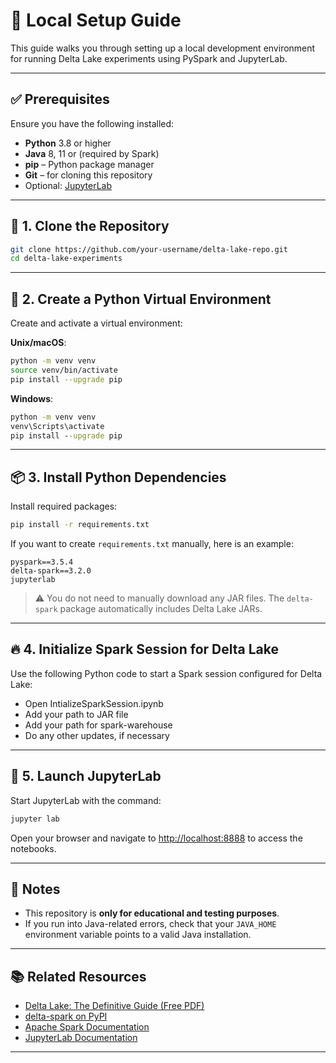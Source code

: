 
# 🔧 Local Setup Guide

This guide walks you through setting up a local development environment for running Delta Lake experiments using PySpark and JupyterLab.

---

## ✅ Prerequisites

Ensure you have the following installed:

- **Python** 3.8 or higher  
- **Java** 8, 11 or (required by Spark)  
- **pip** – Python package manager  
- **Git** – for cloning this repository  
- Optional: [JupyterLab][jupyterlab]

---

## 📁 1. Clone the Repository

```bash
git clone https://github.com/your-username/delta-lake-repo.git
cd delta-lake-experiments
```

---

## 🐍 2. Create a Python Virtual Environment

Create and activate a virtual environment:

**Unix/macOS**:

```bash
python -m venv venv
source venv/bin/activate
pip install --upgrade pip
```

**Windows**:

```cmd
python -m venv venv
venv\Scripts\activate
pip install --upgrade pip
```

---

## 📦 3. Install Python Dependencies

Install required packages:

```bash
pip install -r requirements.txt
```

If you want to create `requirements.txt` manually, here is an example:

```
pyspark==3.5.4
delta-spark==3.2.0
jupyterlab
```

> ⚠️ You do not need to manually download any JAR files. The `delta-spark` package automatically includes Delta Lake JARs.

---

## 🔥 4. Initialize Spark Session for Delta Lake

Use the following Python code to start a Spark session configured for Delta Lake:

- Open IntializeSparkSession.ipynb
- Add your path to JAR file
- Add your path for spark-warehouse
- Do any other updates, if necessary

---

## 🚀 5. Launch JupyterLab

Start JupyterLab with the command:

```bash
jupyter lab
```

Open your browser and navigate to [http://localhost:8888](http://localhost:8888) to access the notebooks.

---

## 📎 Notes

- This repository is **only for educational and testing purposes**.  
- If you run into Java-related errors, check that your `JAVA_HOME` environment variable points to a valid Java installation.

---

## 📚 Related Resources

- [Delta Lake: The Definitive Guide (Free PDF)][book-pdf]  
- [delta-spark on PyPI][delta-spark]  
- [Apache Spark Documentation][spark-docs]  
- [JupyterLab Documentation][jupyterlab]

---

[book-pdf]: https://delta.io/pdfs/dldg_databricks.pdf  
[delta-spark]: https://pypi.org/project/delta-spark/  
[spark-docs]: https://spark.apache.org/docs/latest/  
[jupyterlab]: https://jupyterlab.readthedocs.io/
